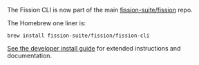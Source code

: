 The Fission CLI is now part of the main [fission-suite/fission](https://github.com/fission-suite/fission) repo.

The Homebrew one liner is:

```
brew install fission-suite/fission/fission-cli
```

[See the developer install guide](https://guide.fission.codes/developers) for extended instructions and documentation.

